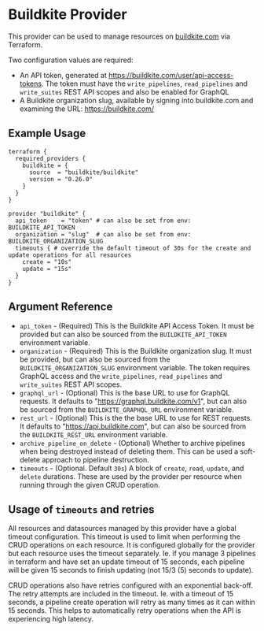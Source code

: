 # Buildkite Provider

This provider can be used to manage resources on [buildkite.com](https://buildkite.com) via Terraform.

Two configuration values are required:

-   An API token, generated at https://buildkite.com/user/api-access-tokens. The
    token must have the `write_pipelines`, `read_pipelines` and `write_suites` REST API scopes and also be enabled for GraphQL
-   A Buildkite organization slug, available by signing into buildkite.com and
    examining the URL: https://buildkite.com/<org-slug>

## Example Usage

```hcl
terraform {
  required_providers {
    buildkite = {
      source  = "buildkite/buildkite"
      version = "0.26.0"
    }
  }
}

provider "buildkite" {
  api_token    = "token" # can also be set from env: BUILDKITE_API_TOKEN
  organization = "slug"  # can also be set from env: BUILDKITE_ORGANIZATION_SLUG
  timeouts { # override the default timeout of 30s for the create and update operations for all resources
    create = "10s"
    update = "15s"
  }
}
```

## Argument Reference

- `api_token` - (Required) This is the Buildkite API Access Token. It must be provided but can also be sourced from the `BUILDKITE_API_TOKEN` environment variable.
- `organization` - (Required) This is the Buildkite organization slug. It must be provided, but can also be sourced from the `BUILDKITE_ORGANIZATION_SLUG` environment variable. The token requires GraphQL access and the `write_pipelines`, `read_pipelines` and `write_suites` REST API scopes.
- `graphql_url` - (Optional) This is the base URL to use for GraphQL requests. It defaults to "https://graphql.buildkite.com/v1", but can also be sourced from the `BUILDKITE_GRAPHQL_URL` environment variable.
- `rest_url` - (Optional) This is the the base URL to use for REST requests. It defaults to "https://api.buildkite.com", but can also be sourced from the `BUILDKITE_REST_URL` environment variable.
- `archive_pipeline_on_delete` - (Optional) Whether to archive pipelines when being destroyed instead of deleting them. This can be used a soft-delete approach to pipeline destruction.
- `timeouts` - (Optional. Default `30s`) A block of `create`, `read`, `update`, and `delete` durations. These are used by the provider per resource when running through the given CRUD operation.

## Usage of `timeouts` and retries

All resources and datasources managed by this provider have a global timeout configuration. This timeout is used to limit when performing the CRUD operations on each resource.
It is configured globally for the provider but each resource uses the timeout separately. Ie. if you manage 3 pipelines in terraform and have set an update timeout of 15 seconds, each pipeline will be given 15 seconds to finish updating (not 15/3 (5) seconds to update).

CRUD operations also have retries configured with an exponential back-off. The retry attempts are included in the timeout. Ie. with a timeout of 15 seconds, a pipeline create operation will retry as many times as it can within 15 seconds.
This helps to automatically retry operations when the API is experiencing high latency.
